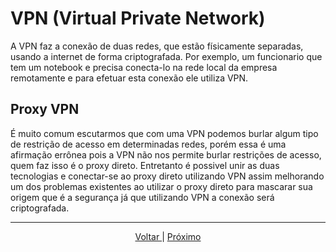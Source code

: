 # VPN (Virtual Private Network)

A VPN faz a conexão de duas redes, que estão físicamente separadas, usando a internet de forma criptografada. Por exemplo, um funcionario que tem um notebook e precisa conecta-lo na rede local da empresa remotamente e para efetuar esta conexão ele utiliza VPN.

## Proxy VPN

É muito comum escutarmos que com uma VPN podemos burlar algum tipo de restrição de acesso em determinadas redes, porém essa é uma afirmação errônea pois a VPN não nos permite burlar restrições de acesso, quem faz isso é o proxy direto. Entretanto é possivel unir as duas tecnologias e conectar-se ao proxy direto utilizando VPN assim melhorando um dos problemas existentes ao utilizar o proxy direto para mascarar sua origem que é a segurança já que utilizando VPN a conexão será criptografada.

---

<p align="center">
    <a href="./07-proxy.md">Voltar </a>|
    <a href="">Próximo</a>
</p>